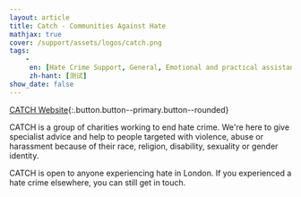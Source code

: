```yaml
---
layout: article
title: Catch - Communities Against Hate
mathjax: true
cover: /support/assets/logos/catch.png
tags:
    -
     en: [Hate Crime Support, General, Emotional and practical assistance]
     zh-hant: [测试]
show_date: false
---
```


[CATCH Website](https://www.catch-hatecrime.org.uk/make-a-referral){:.button.button--primary.button--rounded}

CATCH is a group of charities working to end hate crime. We're here to give specialist advice and help to people targeted with violence, abuse or harassment because of their race, religion, disability, sexuality or gender identity.

CATCH is open to anyone experiencing hate in London. If you experienced a hate crime elsewhere, you can still get in touch.
